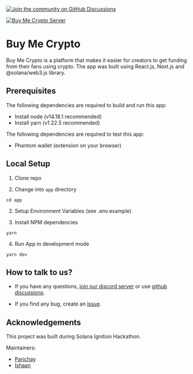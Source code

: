 [![Join the community on GitHub Discussions](https://badgen.net/badge/join%20the%20discussion/on%20github/black?icon=github)](https://github.com/baymac/buy-me-crypto/discussions)

[![Buy Me Crypto Server](https://img.shields.io/discord/898386257435054091.svg?label=Discord&logo=Discord&colorB=7289da&style=for-the-badge)](https://discord.gg/dWXcA2R6Aj)

# Buy Me Crypto

Buy Me Crypto is a platform that makes it easier for creators to get funding from their fans using crypto. The app was built using React.js, Next.js and @solana/web3.js library.

## Prerequisites

The following dependencies are required to build and run this app:

- Install node (v14.18.1 recommended)
- Install yarn (v1.22.5 recommended)

The following dependencies are required to test this app:

- Phantom wallet (extension on your browser)

## Local Setup

1. Clone repo

2. Change into `app` directory

```
cd app
```

2. Setup Environment Variables (see .env.example)

3. Install NPM dependencies

```
yarn
```

4. Run App in development mode

```
yarn dev
```

## How to talk to us?

- If you have any questions, [join our discord server](https://discord.gg/dWXcA2R6Aj) or use [github discussions](https://github.com/baymac/buy-me-crypto/discussions).

- If you find any bug, create an [issue](https://github.com/baymac/buy-me-crypto/issues/new).

## Acknowledgements

This project was built during Solana Ignition Hackathon.

Maintainers:

- [Parichay](https://github.com/baymac)
- [Ishaan](https://github.com/IshaanDesai45)
